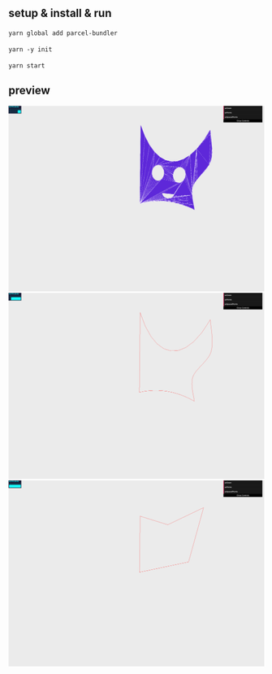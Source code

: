 ## setup & install & run

```
yarn global add parcel-bundler

yarn -y init

yarn start
```

## preview

![preview](document/screenshot.png)
![preview](document/screenshot2.png)
![preview](document/screenshot3.png)
